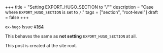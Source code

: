 +++
title = "Setting EXPORT_HUGO_SECTION to \"/\""
description = "Case where `EXPORT_HUGO_SECTION` is set to `/`."
tags = ["section", "root-level"]
draft = false
+++

`ox-hugo` Issue #[164](https://github.com/kaushalmodi/ox-hugo/issues/164)

This behaves the same as **not setting** `EXPORT_HUGO_SECTION` at all.

This post is created at the site root.
